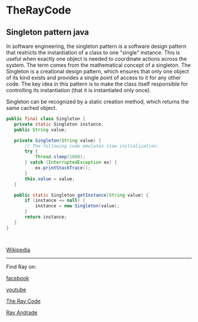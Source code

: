 # TheRayCode
## Singleton pattern java

In software engineering, the singleton pattern is a software design pattern that restricts the instantiation of a class to one "single" instance. 
This is useful when exactly one object is needed to coordinate actions across the system. The term comes from the mathematical concept of a singleton.
The Singleton is a creational design pattern, which ensures that only one object of its kind exists and provides a single point of access to it for any other code.
The key idea in this pattern is to make the class itself responsible for controlling its instantiation (that it is instantiated only once).

 Singleton can be recognized by a static creation method, which returns the same cached object.
 ```java
 public final class Singleton {
    private static Singleton instance;
    public String value;

    private Singleton(String value) {
        // The following code emulates slow initialization.
        try {
            Thread.sleep(1000);
        } catch (InterruptedException ex) {
            ex.printStackTrace();
        }
        this.value = value;
    }

    public static Singleton getInstance(String value) {
        if (instance == null) {
            instance = new Singleton(value);
        }
        return instance;
    }
}
 ```
 
 ```java
 ```
 
 ```run
 ```



[Wikipedia](https://en.wikipedia.org/wiki/Singleton_pattern)

----------------------------------------------------------------------------------------------------

Find Ray on:

[facebook](https://www.facebook.com/TheRayCode/)

[youtube](https://www.youtube.com/user/AndradeRay/)

[The Ray Code](https://www.RayAndrade.com)

[Ray Andrade](https://www.RayAndrade.org)
